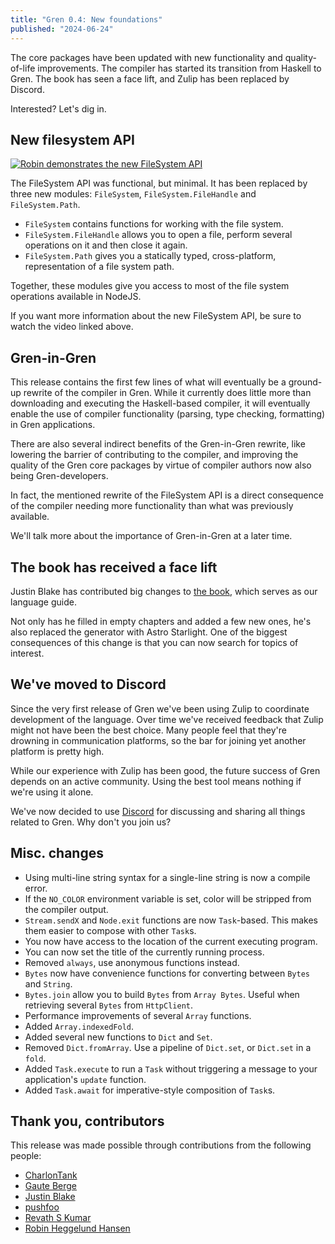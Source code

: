 ```yaml
---
title: "Gren 0.4: New foundations"
published: "2024-06-24"
---
```


The core packages have been updated with new functionality and quality-of-life improvements. The compiler has started its transition from Haskell to Gren. The book has seen a face lift, and Zulip has been replaced by Discord.

Interested? Let's dig in.

## New filesystem API

[![Robin demonstrates the new FileSystem API](https://img.youtube.com/vi/fwLP6WVLJWU/0.jpg)](https://www.youtube.com/watch?v=fwLP6WVLJWU)

The FileSystem API was functional, but minimal. It has been replaced by three new modules: `FileSystem`, `FileSystem.FileHandle` and `FileSystem.Path`.

* `FileSystem` contains functions for working with the file system.
* `FileSystem.FileHandle` allows you to open a file, perform several operations on it and then close it again.
* `FileSystem.Path` gives you a statically typed, cross-platform, representation of a file system path.

Together, these modules give you access to most of the file system operations available in NodeJS.

If you want more information about the new FileSystem API, be sure to watch the video linked above.

## Gren-in-Gren

This release contains the first few lines of what will eventually be a ground-up rewrite of the compiler in Gren. While
it currently does little more than downloading and executing the Haskell-based compiler, it will eventually enable the
use of compiler functionality (parsing, type checking, formatting) in Gren applications.

There are also several indirect benefits of the Gren-in-Gren rewrite, like lowering the barrier of contributing to the
compiler, and improving the quality of the Gren core packages by virtue of compiler authors now also being Gren-developers.

In fact, the mentioned rewrite of the FileSystem API is a direct consequence of the compiler needing more functionality
than what was previously available.

We'll talk more about the importance of Gren-in-Gren at a later time.

## The book has received a face lift

Justin Blake has contributed big changes to [the book](https://gren-lang.org/book), which serves as our language guide.

Not only has he filled in empty chapters and added a few new ones, he's also replaced the generator with Astro Starlight.
One of the biggest consequences of this change is that you can now search for topics of interest.

## We've moved to Discord

Since the very first release of Gren we've been using Zulip to coordinate development of the language. Over time we've received feedback
that Zulip might not have been the best choice. Many people feel that they're drowning in communication platforms, so the bar for joining
yet another platform is pretty high.

While our experience with Zulip has been good, the future success of Gren depends on an active community.
Using the best tool means nothing if we're using it alone.

We've now decided to use [Discord](https://discord.gg/J8aaGMfz) for discussing and sharing all things related to Gren. Why don't you join us?

## Misc. changes

* Using multi-line string syntax for a single-line string is now a compile error.
* If the `NO_COLOR` environment variable is set, color will be stripped from the compiler output.
* `Stream.sendX` and `Node.exit` functions are now `Task`-based. This makes them easier to compose with other `Task`s.
* You now have access to the location of the current executing program.
* You can now set the title of the currently running process.
* Removed `always`, use anonymous functions instead.
* `Bytes` now have convenience functions for converting between `Bytes` and `String`.
* `Bytes.join` allow you to build `Bytes` from `Array Bytes`. Useful when retrieving several `Bytes` from `HttpClient`.
* Performance improvements of several `Array` functions.
* Added `Array.indexedFold`.
* Added several new functions to `Dict` and `Set`.
* Removed `Dict.fromArray`. Use a pipeline of `Dict.set`, or `Dict.set` in a `fold`.
* Added `Task.execute` to run a `Task` without triggering a message to your application's `update` function.
* Added `Task.await` for imperative-style composition of `Task`s.

## Thank you, contributors

This release was made possible through contributions from the following people:

* [CharlonTank](https://github.com/CharlonTank)
* [Gaute Berge](https://github.com/Gauteab)
* [Justin Blake](https://github.com/blaix)
* [pushfoo](https://github.com/pushfoo)
* [Revath S Kumar](https://github.com/revathskumar)
* [Robin Heggelund Hansen](https://github.com/robinheghan)
